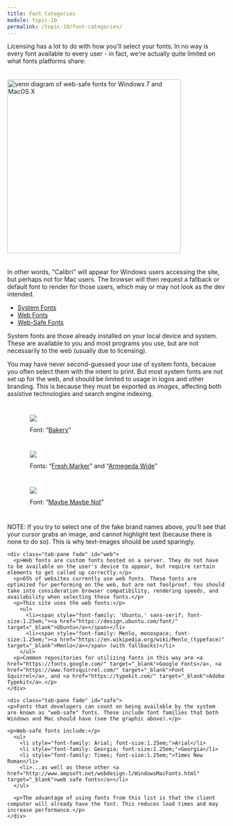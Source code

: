 ```yaml
---
title: Font Categories
module: topic-10
permalink: /topic-10/font-categories/
---
```


<div class="divider-heading"></div>

Licensing has a lot to do with how you'll select your fonts. In no way is every font available to every user - in fact, we're actually quite limited on what fonts platforms share:

<img src="../img/web-safe-font-venn.png" style=" margin: 20px auto; width: 400px;" alt="venn diagram of web-safe fonts for Windows 7 and MacOS X" title="Window 7 vs MacOS X Available Fonts"/>

In other words, "Calibri" will appear for Windows users accessing the site, but perhaps not for Mac users. The browser will then request a fallback or default font to render for those users, which may or may not look as the dev intended.

<div class="codepen-embed">
  <ul class="nav nav-tabs">
    <li class="active"><a href="#system" data-toggle="tab">System Fonts</a></li>
    <li><a href="#web" data-toggle="tab">Web Fonts</a></li>
    <li><a href="#safe" data-toggle="tab">Web-Safe Fonts</a></li>
  </ul>

  <div id="myTabContent" class="tab-content">
    <div class="tab-pane fade active in" id="system">
      <p>System fonts are those already installed on your local device and system. These are available to you and most programs you use, but are not necessarily to the web (usually due to licensing).</p>
      <p>You may have never second-guessed your use of system fonts, because you often select them with the intent to print. But most system fonts are not set up for the web, and should be limited to usage in logos and other branding. This is because they must be exported as <em>images</em>, affecting both assistive technologies and search engine indexing.</p>
      <div style="width: 100%; max-width: 400px; margin: 40px auto;">
        <img src="../img/system-font-ex-bakery.svg" style="margin: auto;" />
        <p style="margin-top: 10px;">Font: “<a href="http://www.stereo-type.fr/fonts/bakery/" target="_blank">Bakery</a>”</p>
      </div>
      <div style="width: 100%; max-width: 400px; margin: 40px auto;">
        <img src="../img/system-font-ex-marker.svg" style="margin: auto;" />
        <p style="margin-top: 10px;">Fonts: “<a href="https://fonts2u.com/fresh-marker.font" target="_blank">Fresh Marker</a>” and “<a href="https://www.whatfontis.com/Armageda-Wide.font" target="_blank">Armegeda Wide</a>”</p>
      </div>
      <div style="width: 100%; max-width: 400px; margin: 40px auto;">
        <img src="../img/system-font-ex-maybe.svg" style="margin: auto;" />
        <p style="margin-top: 10px;">Font: “<a href="http://fontpro.com/maybe-maybe-not-font-429" target="_blank">Maybe Maybe Not</a>”</p>
      </div>
      <p><span class="label label-info">NOTE:</span> If you try to select one of the fake brand names above, you'll see that your cursor grabs an image, and cannot highlight text (because there is none to do so). This is why text-images should be used sparingly.</p>
    </div>

    <div class="tab-pane fade" id="web">
      <p>Web fonts are custom fonts hosted on a server. They do not have to be available on the user's device to appear, but require certain elements to get called up correctly.</p>
      <p>65% of websites currently use web fonts. These fonts are optimized for performing on the web, but are not foolproof. You should take into consideration browser compatibility, rendering speeds, and availability when selecting these fonts.</p>
      <p>This site uses the web fonts:</p>
        <ul>
          <li><span style="font-family: 'Ubuntu,' sans-serif; font-size:1.25em;"><a href="https://design.ubuntu.com/font/" target="_blank">Ubuntu</a></span></li>
          <li><span style="font-family: Menlo, monospace; font-size:1.25em;"><a href="https://en.wikipedia.org/wiki/Menlo_(typeface)" target="_blank">Menlo</a></span> (with fallbacks)</li>
        </ul>
      <p>Common repositories for utilizing fonts in this way are <a href="https://fonts.google.com/" target="_blank">Google Fonts</a>, <a href="https://www.fontsquirrel.com/" target="_blank">Font Squirrel</a>, and <a href="https://typekit.com/" target="_blank">Adobe Typekit</a>.</p>
    </div>

    <div class="tab-pane fade" id="safe">
    <p>Fonts that developers can count on being available by the system are known as "web-safe" fonts. These include font families that both Windows and Mac should have (see the graphic above).</p>

    <p>Web-safe fonts include:</p>
      <ul>
        <li style="font-family: Arial; font-size:1.25em;">Arial</li>
        <li style="font-family: Georgia; font-size:1.25em;">Georgia</li>
        <li style="font-family: Times; font-size:1.25em;">Times New Roman</li>
        <li>...as well as these other <a href="http://www.ampsoft.net/webdesign-l/WindowsMacFonts.html" target="_blank">web safe fonts</a></li>
      </ul>

      <p>The advantage of using fonts from this list is that the client computer will already have the font. This reduces load times and may increase performance.</p>
    </div>

  </div>
